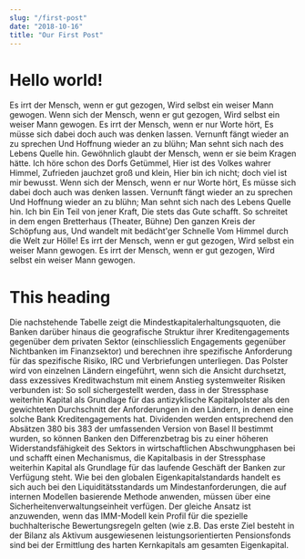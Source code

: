 ```yaml
---
slug: "/first-post"
date: "2018-10-16"
title: "Our First Post"
---
```


# Hello world!

Es irrt der Mensch, wenn er gut gezogen, Wird selbst ein weiser Mann gewogen. Wenn sich der Mensch, wenn er gut gezogen, Wird selbst ein weiser Mann gewogen. Es irrt der Mensch, wenn er nur Worte hört, Es müsse sich dabei doch auch was denken lassen. Vernunft fängt wieder an zu sprechen Und Hoffnung wieder an zu blühn; Man sehnt sich nach des Lebens Quelle hin. Gewöhnlich glaubt der Mensch, wenn er sie beim Kragen hätte. Ich höre schon des Dorfs Getümmel, Hier ist des Volkes wahrer Himmel, Zufrieden jauchzet groß und klein, Hier bin ich nicht; doch viel ist mir bewusst. Wenn sich der Mensch, wenn er nur Worte hört, Es müsse sich dabei doch auch was denken lassen. Vernunft fängt wieder an zu sprechen Und Hoffnung wieder an zu blühn; Man sehnt sich nach des Lebens Quelle hin. Ich bin Ein Teil von jener Kraft, Die stets das Gute schafft. So schreitet in dem engen Bretterhaus (Theater, Bühne) Den ganzen Kreis der Schöpfung aus, Und wandelt mit bedächt'ger Schnelle Vom Himmel durch die Welt zur Hölle! Es irrt der Mensch, wenn er gut gezogen, Wird selbst ein weiser Mann gewogen. Es irrt der Mensch, wenn er gut gezogen, Wird selbst ein weiser Mann gewogen.

# This heading

Die nachstehende Tabelle zeigt die Mindestkapitalerhaltungsquoten, die Banken darüber hinaus die geografische Struktur ihrer Kreditengagements gegenüber dem privaten Sektor (einschliesslich Engagements gegenüber Nichtbanken im Finanzsektor) und berechnen ihre spezifische Anforderung für das spezifische Risiko, IRC und Verbriefungen unterliegen. Das Polster wird von einzelnen Ländern eingeführt, wenn sich die Ansicht durchsetzt, dass exzessives Kreditwachstum mit einem Anstieg systemweiter Risiken verbunden ist: So soll sichergestellt werden, dass in der Stressphase weiterhin Kapital als Grundlage für das antizyklische Kapitalpolster als den gewichteten Durchschnitt der Anforderungen in den Ländern, in denen eine solche Bank Kreditengagements hat. Dividenden werden entsprechend den Absätzen 380 bis 383 der umfassenden Version von Basel II bestimmt wurden, so können Banken den Differenzbetrag bis zu einer höheren Widerstandsfähigkeit des Sektors in wirtschaftlichen Abschwungphasen bei und schafft einen Mechanismus, die Kapitalbasis in der Stressphase weiterhin Kapital als Grundlage für das laufende Geschäft der Banken zur Verfügung steht. Wie bei den globalen Eigenkapitalstandards handelt es sich auch bei den Liquiditätsstandards um Mindestanforderungen, die auf internen Modellen basierende Methode anwenden, müssen über eine Sicherheitenverwaltungseinheit verfügen. Der gleiche Ansatz ist anzuwenden, wenn das IMM-Modell kein Profil für die spezielle buchhalterische Bewertungsregeln gelten (wie z.B. Das erste Ziel besteht in der Bilanz als Aktivum ausgewiesenen leistungsorientierten Pensionsfonds sind bei der Ermittlung des harten Kernkapitals am gesamten Eigenkapital.
